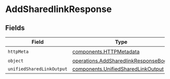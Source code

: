 # AddSharedlinkResponse


## Fields

| Field                                                                                        | Type                                                                                         | Required                                                                                     | Description                                                                                  |
| -------------------------------------------------------------------------------------------- | -------------------------------------------------------------------------------------------- | -------------------------------------------------------------------------------------------- | -------------------------------------------------------------------------------------------- |
| `httpMeta`                                                                                   | [components.HTTPMetadata](../../models/components/httpmetadata.md)                           | :heavy_check_mark:                                                                           | N/A                                                                                          |
| `object`                                                                                     | [operations.AddSharedlinkResponseBody](../../models/operations/addsharedlinkresponsebody.md) | :heavy_minus_sign:                                                                           | N/A                                                                                          |
| `unifiedSharedLinkOutput`                                                                    | [components.UnifiedSharedLinkOutput](../../models/components/unifiedsharedlinkoutput.md)     | :heavy_minus_sign:                                                                           | N/A                                                                                          |